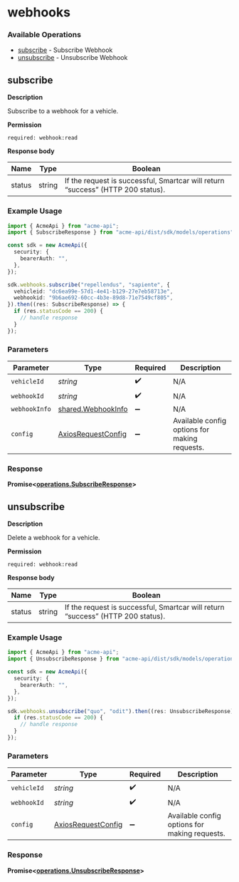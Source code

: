 # webhooks

### Available Operations

* [subscribe](#subscribe) - Subscribe Webhook
* [unsubscribe](#unsubscribe) - Unsubscribe Webhook

## subscribe

__Description__

Subscribe to a webhook for a vehicle.

__Permission__

`required: webhook:read`

__Response body__

|  Name 	|Type   	|Boolean   	|
|---	|---	|---	|
|  status|   string|  If the request is successful, Smartcar will return “success” (HTTP 200 status).|

### Example Usage

```typescript
import { AcmeApi } from "acme-api";
import { SubscribeResponse } from "acme-api/dist/sdk/models/operations";

const sdk = new AcmeApi({
  security: {
    bearerAuth: "",
  },
});

sdk.webhooks.subscribe("repellendus", "sapiente", {
  vehicleid: "dc6ea99e-57d1-4e41-b129-27e7eb58713e",
  webhookid: "9b6ae692-60cc-4b3e-89d8-71e7549cf805",
}).then((res: SubscribeResponse) => {
  if (res.statusCode == 200) {
    // handle response
  }
});
```

### Parameters

| Parameter                                                    | Type                                                         | Required                                                     | Description                                                  |
| ------------------------------------------------------------ | ------------------------------------------------------------ | ------------------------------------------------------------ | ------------------------------------------------------------ |
| `vehicleId`                                                  | *string*                                                     | :heavy_check_mark:                                           | N/A                                                          |
| `webhookId`                                                  | *string*                                                     | :heavy_check_mark:                                           | N/A                                                          |
| `webhookInfo`                                                | [shared.WebhookInfo](../../models/shared/webhookinfo.md)     | :heavy_minus_sign:                                           | N/A                                                          |
| `config`                                                     | [AxiosRequestConfig](https://axios-http.com/docs/req_config) | :heavy_minus_sign:                                           | Available config options for making requests.                |


### Response

**Promise<[operations.SubscribeResponse](../../models/operations/subscriberesponse.md)>**


## unsubscribe

__Description__

Delete a webhook for a vehicle.

__Permission__

`required: webhook:read`

__Response body__

|  Name 	|Type   	|Boolean   	|
|---	|---	|---	|
|  status|   string|  If the request is successful, Smartcar will return “success” (HTTP 200 status).|

### Example Usage

```typescript
import { AcmeApi } from "acme-api";
import { UnsubscribeResponse } from "acme-api/dist/sdk/models/operations";

const sdk = new AcmeApi({
  security: {
    bearerAuth: "",
  },
});

sdk.webhooks.unsubscribe("quo", "odit").then((res: UnsubscribeResponse) => {
  if (res.statusCode == 200) {
    // handle response
  }
});
```

### Parameters

| Parameter                                                    | Type                                                         | Required                                                     | Description                                                  |
| ------------------------------------------------------------ | ------------------------------------------------------------ | ------------------------------------------------------------ | ------------------------------------------------------------ |
| `vehicleId`                                                  | *string*                                                     | :heavy_check_mark:                                           | N/A                                                          |
| `webhookId`                                                  | *string*                                                     | :heavy_check_mark:                                           | N/A                                                          |
| `config`                                                     | [AxiosRequestConfig](https://axios-http.com/docs/req_config) | :heavy_minus_sign:                                           | Available config options for making requests.                |


### Response

**Promise<[operations.UnsubscribeResponse](../../models/operations/unsubscriberesponse.md)>**

